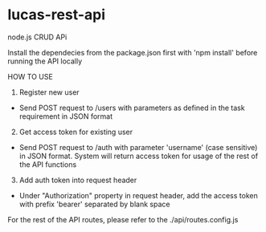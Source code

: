 # lucas-rest-api
node.js CRUD APi

Install the dependecies from the package.json first with 'npm install' before running the API locally

HOW TO USE
1) Register new user
- Send POST request to /users with parameters as defined in the task requirement in JSON format

2) Get access token for existing user
-  Send POST request to /auth with parameter 'username' (case sensitive) in JSON format. System will return access token for usage of the rest of the API functions
 
3) Add auth token into request header
- Under "Authorization" property in request header, add the access token with prefix 'bearer' separated by blank space

For the rest of the API routes, please refer to the ./api/routes.config.js
